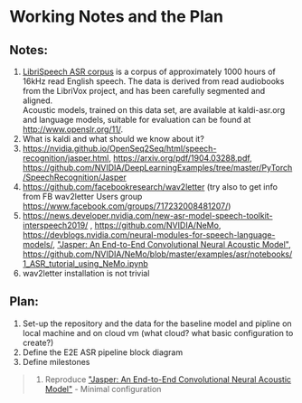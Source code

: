 # Working Notes and the Plan

## Notes:
1. [LibriSpeech ASR corpus](http://www.openslr.org/12) is a corpus of approximately 1000 hours of 16kHz read English speech. 
The data is derived from read audiobooks from the LibriVox project, and has been carefully segmented and aligned.<br>
Acoustic models, trained on this data set, are available at kaldi-asr.org and language models, suitable for evaluation can be found at http://www.openslr.org/11/.
2. What is kaldi and what should we know about it?
3. https://nvidia.github.io/OpenSeq2Seq/html/speech-recognition/jasper.html, https://arxiv.org/pdf/1904.03288.pdf, https://github.com/NVIDIA/DeepLearningExamples/tree/master/PyTorch/SpeechRecognition/Jasper
4. https://github.com/facebookresearch/wav2letter (try also to get info from FB wav2letter Users group https://www.facebook.com/groups/717232008481207/)
5. https://news.developer.nvidia.com/new-asr-model-speech-toolkit-interspeech2019/ , https://github.com/NVIDIA/NeMo, https://devblogs.nvidia.com/neural-modules-for-speech-language-models/, 
["Jasper: An End-to-End Convolutional Neural Acoustic Model"](https://arxiv.org/pdf/1904.03288.pdf), https://github.com/NVIDIA/NeMo/blob/master/examples/asr/notebooks/1_ASR_tutorial_using_NeMo.ipynb
6. wav2letter installation is not trivial

## Plan:
1. Set-up the repository and the data for the baseline model and pipline on local machine and on cloud vm (what cloud? what basic configuration to create?)
2. Define the E2E ASR pipeline block diagram
3. Define milestones
> 1. Reproduce ["Jasper: An End-to-End Convolutional Neural Acoustic Model"](https://arxiv.org/pdf/1904.03288.pdf) - Minimal configuration

